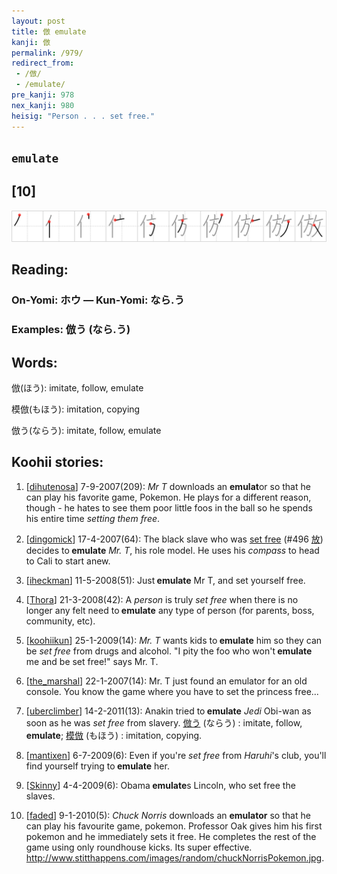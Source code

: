 ```yaml
---
layout: post
title: 倣 emulate
kanji: 倣
permalink: /979/
redirect_from:
 - /倣/
 - /emulate/
pre_kanji: 978
nex_kanji: 980
heisig: "Person . . . set free."
---
```


## `emulate`

## [10]

<div class="stroke"><img src="../images/E580A3.png" /></div>

## Reading:

### On-Yomi: ホウ &mdash; Kun-Yomi: なら.う

### Examples: 倣う (なら.う)

## Words:

倣(ほう): imitate, follow, emulate

模倣(もほう): imitation, copying

倣う(ならう): imitate, follow, emulate

## Koohii stories:

1) [<a href="http://kanji.koohii.com/profile/dihutenosa">dihutenosa</a>] 7-9-2007(209): <em>Mr T</em> downloads an <strong>emulat</strong>or so that he can play his favorite game, Pokemon. He plays for a different reason, though - he hates to see them poor little foos in the ball so he spends his entire time <em>setting them free</em>. 

2) [<a href="http://kanji.koohii.com/profile/dingomick">dingomick</a>] 17-4-2007(64): The black slave who was <a href="../496">set free</a> <span class="index">(#496 <a href="http://jisho.org/kanji/details/放">放</a>)</span> decides to<strong> emulate</strong> <em>Mr. T</em>, his role model. He uses his <em>compass</em> to head to Cali to start anew. 

3) [<a href="http://kanji.koohii.com/profile/iheckman">iheckman</a>] 11-5-2008(51): Just<strong> emulate</strong> Mr T, and set yourself free. 

4) [<a href="http://kanji.koohii.com/profile/Thora">Thora</a>] 21-3-2008(42): A <em>person</em> is truly <em>set free</em> when there is no longer any felt need to<strong> emulate</strong> any type of person (for parents, boss, community, etc). 

5) [<a href="http://kanji.koohii.com/profile/koohiikun">koohiikun</a>] 25-1-2009(14): <em>Mr. T</em> wants kids to<strong> emulate</strong> him so they can be <em>set free</em> from drugs and alcohol. &quot;I pity the foo who won&#039;t<strong> emulate</strong> me and be set free!&quot; says Mr. T. 

6) [<a href="http://kanji.koohii.com/profile/the_marshal">the_marshal</a>] 22-1-2007(14): Mr. T just found an emulator for an old console. You know the game where you have to set the princess free... 

7) [<a href="http://kanji.koohii.com/profile/uberclimber">uberclimber</a>] 14-2-2011(13): Anakin tried to<strong> emulate</strong> <em>Jedi</em> Obi-wan as soon as he was <em>set free</em> from slavery.   <a href="http://jisho.org/kanji/details/倣う">倣う</a>   (ならう) : imitate, follow,<strong> emulate</strong>;   <a href="http://jisho.org/kanji/details/模倣">模倣</a>   (もほう) : imitation, copying. 

8) [<a href="http://kanji.koohii.com/profile/mantixen">mantixen</a>] 6-7-2009(6): Even if you&#039;re <em>set free</em> from <em>Haruhi</em>&#039;s club, you&#039;ll find yourself trying to<strong> emulate</strong> her. 

9) [<a href="http://kanji.koohii.com/profile/Skinny">Skinny</a>] 4-4-2009(6): Obama<strong> emulate</strong>s Lincoln, who set free the slaves. 

10) [<a href="http://kanji.koohii.com/profile/faded">faded</a>] 9-1-2010(5): <em>Chuck Norris</em> downloads an <strong>emulator</strong> so that he can play his favourite game, pokemon. Professor Oak gives him his first pokemon and he immediately sets it free. He completes the rest of the game using only roundhouse kicks. Its super effective. <a href="http://www.stitthappens.com/images/random/chuckNorrisPokemon.jpg">http://www.stitthappens.com/images/random/chuckNorrisPokemon.jpg</a>. 
